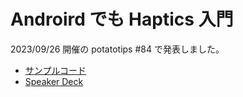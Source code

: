 # Androird でも Haptics 入門

2023/09/26 開催の potatotips #84 で発表しました。

- [サンプルコード](https://github.com/Kaito-Dogi/android-haptics-sample)
- [Speaker Deck](https://speakerdeck.com/kaito_dogi/android-demo-haptics-ru-men-potatotips-number-84-at-kaito-dogi)
